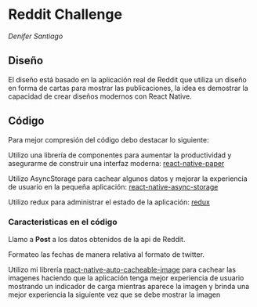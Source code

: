 # Reddit Challenge
*Denifer Santiago*

## Diseño 
El diseño está basado en la aplicación real de Reddit que utiliza un diseño en forma de cartas para mostrar las publicaciones, la idea es demostrar la capacidad de crear diseños modernos con React Native.

## Código
Para mejor compresión del código debo destacar lo siguiente:

Utilizo una librería de componentes para aumentar la productividad y asegurarme de construir una interfaz moderna: [react-native-paper](https://github.com/callstack/react-native-paper)

Utilizo AsyncStorage para cachear algunos datos y mejorar la experiencia de usuario en la pequeña aplicación: [react-native-async-storage](https://github.com/react-native-async-storage/async-storage)

Utilizo redux para administrar el estado de la aplicación: [redux](https://github.com/reduxjs/redux)

### Caracteristicas en el código

Llamo a **Post** a los datos obtenidos de la api de Reddit.

Formateo las fechas de manera relativa al formato de twitter.

Utilizo mi librería [react-native-auto-cacheable-image](https://github.com/DeniferSantiago/react-native-auto-cacheable-image) para cachear las imagenes haciendo que la aplicación tenga mejor experiencia de usuario mostrando un indicador de carga mientras aparece la imagen y brinda una mejor experiencia la siguiente vez que se debe mostrar la imagen
